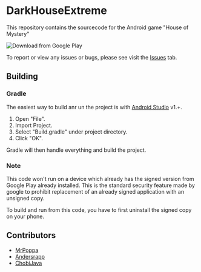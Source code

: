 # DarkHouseExtreme

This repository contains the sourcecode for the Android game "House of Mystery"

![Download from Google Play](http://i.imgur.com/GpdN8hn.jpg?1)

To report or view any issues or bugs, please see visit the [Issues](https://github.com/ChobiJava/DarkHouseExtreme/issues) tab.

## Building
### Gradle
The easiest way to build anr un the project is with [Android Studio](https://developer.android.com/sdk/index.html) v1.+.

1. Open "File".
2. Import Project.
3. Select "Build.gradle" under project directory.
4. Click "OK".

Gradle will then handle everything and build the project.

### Note
This code won't run on a device which already has the signed version from Google Play already installed. 
This is the standard security feature made by google to prohibit replacement of an already signed application with
an unsigned copy.

To build and run from this code, you have to first uninstall the signed copy on your phone.

## Contributors

- [MrPoppa](https://github.com/MrPoppa)
- [Andersrapp](https://github.com/Andersrapp)
- [ChobiJava](https://github.com/ChobiJava)
